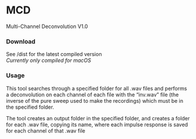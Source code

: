 # MCD
Multi-Channel Deconvolution V1.0

### Download
See /dist for the latest compiled version  
*Currently only compiled for macOS*  

### Usage
This tool searches through a specified folder for all .wav files and performs a deconvolution on each channel of each file with the “inv.wav” file (the inverse of the pure sweep used to make the recordings) which must be in the specified folder.

The tool creates an output folder in the specified folder, and creates a folder for each .wav file, copying its name, where each impulse response is saved for each channel of that .wav file
